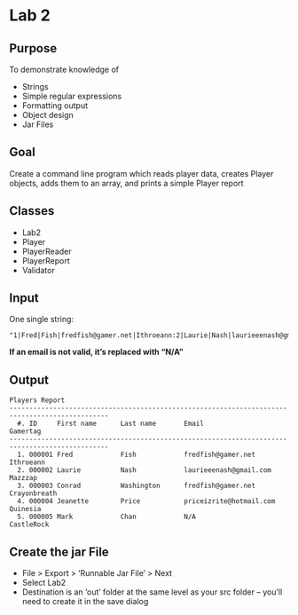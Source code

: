 # Lab 2
## Purpose
To demonstrate knowledge of
- Strings
- Simple regular expressions
- Formatting output
- Object design
- Jar Files
## Goal
Create a command line program which reads player data, creates Player objects, adds them to an array, and prints a simple Player report
## Classes
- Lab2
- Player
- PlayerReader
- PlayerReport
- Validator
## Input
One single string:

```
"1|Fred|Fish|fredfish@gamer.net|Ithroeann:2|Laurie|Nash|laurieeenash@gmail.com|Mazzzap:3|Conrad|Washington|fredfish@gamer.net|Crayonbreath:4|Jeanette|Price|priceizrite@hotmail.com|Quinesia:5|Mark|Chan|mchan|CastleRock" 
```
**If an email is not valid, it’s replaced with “N/A”**
## Output
```
Players Report
-----------------------------------------------------------------------------------------------
  #. ID     First name      Last name       Email                          Gamertag
-----------------------------------------------------------------------------------------------
  1. 000001 Fred            Fish            fredfish@gamer.net             Ithroeann           
  2. 000002 Laurie          Nash            laurieeenash@gmail.com         Mazzzap             
  3. 000003 Conrad          Washington      fredfish@gamer.net             Crayonbreath        
  4. 000004 Jeanette        Price           priceizrite@hotmail.com        Quinesia            
  5. 000005 Mark            Chan            N/A                            CastleRock          

```
## Create the jar File
- File > Export > ‘Runnable Jar File’ > Next
- Select Lab2
- Destination is an ‘out’ folder at the same level as your src folder – you’ll need to create it in the save dialog



